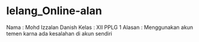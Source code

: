 # lelang_Online-alan
Nama : Mohd Izzalan Danish 
Kelas : XII PPLG 1 
Alasan : Menggunakan akun temen karna ada kesalahan di akun sendiri
